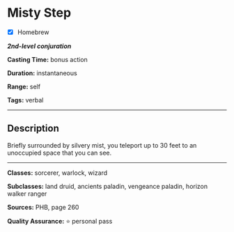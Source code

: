 # Misty Step

- [x] Homebrew

***2nd-level conjuration***

**Casting Time:** bonus action

**Duration:** instantaneous

**Range:** self

**Tags:** verbal

---

## Description
Briefly surrounded by silvery mist, you teleport up to 30 feet to an unoccupied space that you can see.

---

**Classes:** sorcerer, warlock, wizard

**Subclasses:** land druid, ancients paladin, vengeance paladin, horizon walker ranger

**Sources:** PHB, page 260

**Quality Assurance:** :star: personal pass
